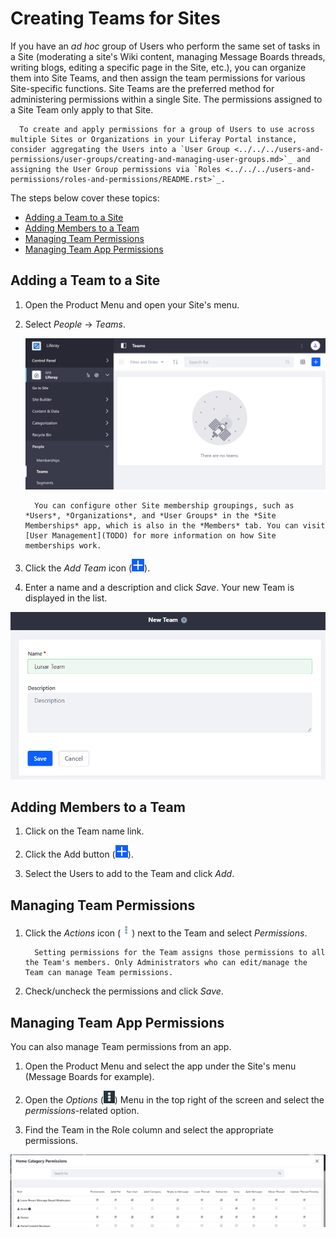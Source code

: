 # Creating Teams for Sites

If you have an *ad hoc* group of Users who perform the same set of tasks in a Site (moderating a site's Wiki content, managing Message Boards threads, writing blogs, editing a specific page in the Site, etc.), you can organize them into Site Teams, and then assign the team permissions for various Site-specific functions. Site Teams are the preferred method for administering permissions within a single Site. The permissions assigned to a Site Team only apply to that Site.

```note::
  To create and apply permissions for a group of Users to use across multiple Sites or Organizations in your Liferay Portal instance, consider aggregating the Users into a `User Group <../../../users-and-permissions/user-groups/creating-and-managing-user-groups.md>`_ and assigning the User Group permissions via `Roles <../../../users-and-permissions/roles-and-permissions/README.rst>`_.
```

The steps below cover these topics:

* [Adding a Team to a Site](#adding-a-team-to-a-site)
* [Adding Members to a Team](#adding-members-to-a-team)
* [Managing Team Permissions](#managing-team-permissions)
* [Managing Team App Permissions](#managing-team-app-permissions)

## Adding a Team to a Site

1. Open the Product Menu and open your Site's menu.
1. Select *People* &rarr; *Teams*.

    ![Create Teams through the People heading the Product Menu.](./creating-teams-for-sites/images/01.png)

    ```note::
      You can configure other Site membership groupings, such as *Users*, *Organizations*, and *User Groups* in the *Site Memberships* app, which is also in the *Members* tab. You can visit [User Management](TODO) for more information on how Site memberships work.
    ```

1. Click the *Add Team* icon (![Add Team](../../../images/icon-add.png)).

1. Enter a name and a description and click *Save*. Your new Team is displayed in the list.

![Creating Teams within your Site can foster teamwork and collaboration, as Team permissions enable Team members to access the same resources and perform the same types of tasks.](./creating-teams-for-sites/images/02.png)

## Adding Members to a Team

1. Click on the Team name link.

1. Click the Add button (![Add Button](../../../images/icon-add.png)).

1. Select the Users to add to the Team and click *Add*.

## Managing Team Permissions

1. Click the *Actions* icon (![Actions](../../../images/icon-actions.png)) next to the Team and select *Permissions*.

    ```note::
      Setting permissions for the Team assigns those permissions to all the Team's members. Only Administrators who can edit/manage the Team can manage Team permissions.
    ```

1. Check/uncheck the permissions and click *Save*.

## Managing Team App Permissions

You can also manage Team permissions from an app.

1. Open the Product Menu and select the app under the Site's menu (Message Boards for example).

1. Open the *Options* (![Options](../../../images/icon-options.png)) Menu in the top right of the screen and select the *permissions*-related option.

1. Find the Team in the Role column and select the appropriate permissions.

![The Lunar Resort Message Board Moderators Site Team has unlimited permissions on the Message Boards application.](./creating-teams-for-sites/images/03.png)
